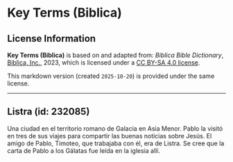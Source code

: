 # Key Terms (Biblica)

## License Information

**Key Terms (Biblica)** is based on and adapted from: _Biblica Bible Dictionary_, [Biblica, Inc.](https://www.biblica.com/), 2023, which is licensed under a [CC BY-SA 4.0 license](https://creativecommons.org/licenses/by-sa/4.0/legalcode.en).

This markdown version (created `2025-10-20`) is provided under the same license.



--------------------------------

## Listra (id: 232085)

Una ciudad en el territorio romano de Galacia en Asia Menor. Pablo la visitó en tres de sus viajes para compartir las buenas noticias sobre Jesús. El amigo de Pablo, Timoteo, que trabajaba con él, era de Listra. Se cree que la carta de Pablo a los Gálatas fue leída en la iglesia allí.


